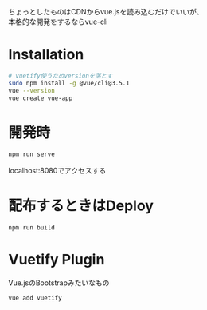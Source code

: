 ちょっとしたものはCDNからvue.jsを読み込むだけでいいが、   
本格的な開発をするならvue-cli

# Installation
```bash
# vuetify使うためversionを落とす
sudo npm install -g @vue/cli@3.5.1
vue --version
vue create vue-app
```

# 開発時
```bash
npm run serve
```
localhost:8080でアクセスする

# 配布するときはDeploy
```bash
npm run build
```

# Vuetify Plugin
Vue.jsのBootstrapみたいなもの

```bash
vue add vuetify
```
